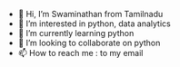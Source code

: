 - 👋 Hi, I’m Swaminathan from Tamilnadu
- 👀 I’m interested in python, data analytics
- 🌱 I’m currently learning python
- 💞️ I’m looking to collaborate on python
- 📫 How to reach me : to my email

<!---
Swami529/Swami529 is a ✨ special ✨ repository because its `README.md` (this file) appears on your GitHub profile.
You can click the Preview link to take a look at your changes.
--->
